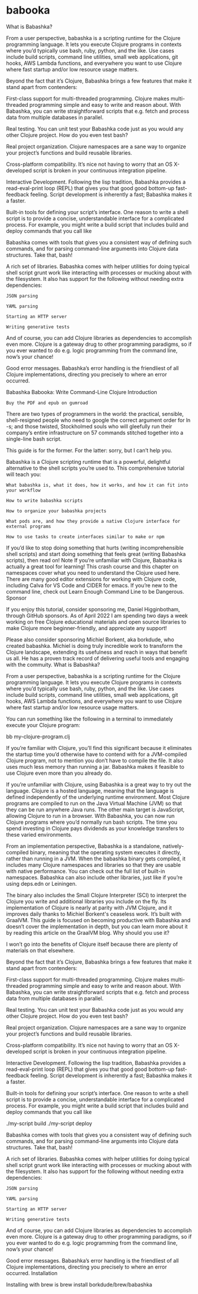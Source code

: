 # babooka

What is Babashka?

From a user perspective, babashka is a scripting runtime for the Clojure programming language. It lets you execute Clojure programs in contexts where you’d typically use bash, ruby, python, and the like. Use cases include build scripts, command line utilities, small web applications, git hooks, AWS Lambda functions, and everywhere you want to use Clojure where fast startup and/or low resource usage matters.



Beyond the fact that it’s Clojure, Babashka brings a few features that make it stand apart from contenders:

First-class support for multi-threaded programming. Clojure makes multi-threaded programming simple and easy to write and reason about. With Babashka, you can write straightforward scripts that e.g. fetch and process data from multiple databases in parallel.

Real testing. You can unit test your Babashka code just as you would any other Clojure project. How do you even test bash?

Real project organization. Clojure namespaces are a sane way to organize your project’s functions and build reusable libraries.

Cross-platform compatibility. It’s nice not having to worry that an OS X-developed script is broken in your continuous integration pipeline.

Interactive Development. Following the lisp tradition, Babashka provides a read-eval-print loop (REPL) that gives you that good good bottom-up fast-feedback feeling. Script development is inherently a fast; Babashka makes it a faster.

Built-in tools for defining your script’s interface. One reason to write a shell script is to provide a concise, understandable interface for a complicated process. For example, you might write a build script that includes build and deploy commands that you call like



Babashka comes with tools that gives you a consistent way of defining such commands, and for parsing command-line arguments into Clojure data structures. Take that, bash!

A rich set of libraries. Babashka comes with helper utilities for doing typical shell script grunt work like interacting with processes or mucking about with the filesystem. It also has support for the following without needing extra dependencies:

    JSON parsing

    YAML parsing

    Starting an HTTP server

    Writing generative tests

And of course, you can add Clojure libraries as dependencies to accomplish even more. Clojure is a gateway drug to other programming paradigms, so if you ever wanted to do e.g. logic programming from the command line, now’s your chance!

Good error messages. Babashka’s error handling is the friendliest of all Clojure implementations, directing you precisely to where an error occurred.


Babashka Babooka: Write Command-Line Clojure
Introduction

    Buy the PDF and epub on gumroad

There are two types of programmers in the world: the practical, sensible, shell-resigned people who need to google the correct argument order for ln -s; and those twisted, Stockholmed souls who will gleefully run their company’s entire infrastructure on 57 commands stitched together into a single-line bash script.

This guide is for the former. For the latter: sorry, but I can’t help you.

Babashka is a Clojure scripting runtime that is a powerful, delightful alternative to the shell scripts you’re used to. This comprehensive tutorial will teach you:

    What babashka is, what it does, how it works, and how it can fit into your workflow

    How to write babashka scripts

    How to organize your babashka projects

    What pods are, and how they provide a native Clojure interface for external programs

    How to use tasks to create interfaces similar to make or npm

If you’d like to stop doing something that hurts (writing incomprehensible shell scripts) and start doing something that feels great (writing Babashka scripts), then read on!
Note
	If you’re unfamiliar with Clojure, Babashka is actually a great tool for learning! This crash course and this chapter on namespaces cover what you need to understand the Clojure used here. There are many good editor extensions for working with Clojure code, including Calva for VS Code and CIDER for emacs. If you’re new to the command line, check out Learn Enough Command Line to be Dangerous.
Sponsor

If you enjoy this tutorial, consider sponsoring me, Daniel Higginbotham, through GitHub sponsors. As of April 2022 I am spending two days a week working on free Clojure educational materials and open source libraries to make Clojure more beginner-friendly, and appreciate any support!

Please also consider sponsoring Michiel Borkent, aka borkdude, who created babashka. Michiel is doing truly incredible work to transform the Clojure landscape, extending its usefulness and reach in ways that benefit us all. He has a proven track record of delivering useful tools and engaging with the commuity.
What is Babashka?

From a user perspective, babashka is a scripting runtime for the Clojure programming language. It lets you execute Clojure programs in contexts where you’d typically use bash, ruby, python, and the like. Use cases include build scripts, command line utilities, small web applications, git hooks, AWS Lambda functions, and everywhere you want to use Clojure where fast startup and/or low resource usage matters.

You can run something like the following in a terminal to immediately execute your Clojure program:

bb my-clojure-program.clj

If you’re familiar with Clojure, you’ll find this significant because it eliminates the startup time you’d otherwise have to contend with for a JVM-compiled Clojure program, not to mention you don’t have to compile the file. It also uses much less memory than running a jar. Babashka makes it feasible to use Clojure even more than you already do.

If you’re unfamiliar with Clojure, using Babashka is a great way to try out the language. Clojure is a hosted language, meaning that the language is defined independently of the underlying runtime environment. Most Clojure programs are compiled to run on the Java Virtual Machine (JVM) so that they can be run anywhere Java runs. The other main target is JavaScript, allowing Clojure to run in a browser. With Babashka, you can now run Clojure programs where you’d normally run bash scripts. The time you spend investing in Clojure pays dividends as your knowledge transfers to these varied environments.

From an implementation perspective, Babashka is a standalone, natively-compiled binary, meaning that the operating system executes it directly, rather than running in a JVM. When the babashka binary gets compiled, it includes many Clojure namespaces and libraries so that they are usable with native performance. You can check out the full list of built-in namespaces. Babashka can also include other libraries, just like if you’re using deps.edn or Leiningen.

The binary also includes the Small Clojure Interpreter (SCI) to interpret the Clojure you write and additional libraries you include on the fly. Its implementation of Clojure is nearly at parity with JVM Clojure, and it improves daily thanks to Michiel Borkent's ceaseless work. It’s built with GraalVM. This guide is focused on becoming productive with Babashka and doesn’t cover the implementation in depth, but you can learn more about it by reading this article on the GraalVM blog.
Why should you use it?

I won’t go into the benefits of Clojure itself because there are plenty of materials on that elsewhere.

Beyond the fact that it’s Clojure, Babashka brings a few features that make it stand apart from contenders:

First-class support for multi-threaded programming. Clojure makes multi-threaded programming simple and easy to write and reason about. With Babashka, you can write straightforward scripts that e.g. fetch and process data from multiple databases in parallel.

Real testing. You can unit test your Babashka code just as you would any other Clojure project. How do you even test bash?

Real project organization. Clojure namespaces are a sane way to organize your project’s functions and build reusable libraries.

Cross-platform compatibility. It’s nice not having to worry that an OS X-developed script is broken in your continuous integration pipeline.

Interactive Development. Following the lisp tradition, Babashka provides a read-eval-print loop (REPL) that gives you that good good bottom-up fast-feedback feeling. Script development is inherently a fast; Babashka makes it a faster.

Built-in tools for defining your script’s interface. One reason to write a shell script is to provide a concise, understandable interface for a complicated process. For example, you might write a build script that includes build and deploy commands that you call like

./my-script build
./my-script deploy

Babashka comes with tools that gives you a consistent way of defining such commands, and for parsing command-line arguments into Clojure data structures. Take that, bash!

A rich set of libraries. Babashka comes with helper utilities for doing typical shell script grunt work like interacting with processes or mucking about with the filesystem. It also has support for the following without needing extra dependencies:

    JSON parsing

    YAML parsing

    Starting an HTTP server

    Writing generative tests

And of course, you can add Clojure libraries as dependencies to accomplish even more. Clojure is a gateway drug to other programming paradigms, so if you ever wanted to do e.g. logic programming from the command line, now’s your chance!

Good error messages. Babashka’s error handling is the friendliest of all Clojure implementations, directing you precisely to where an error occurred.
Installation

Installing with brew is brew install borkdude/brew/babashka
